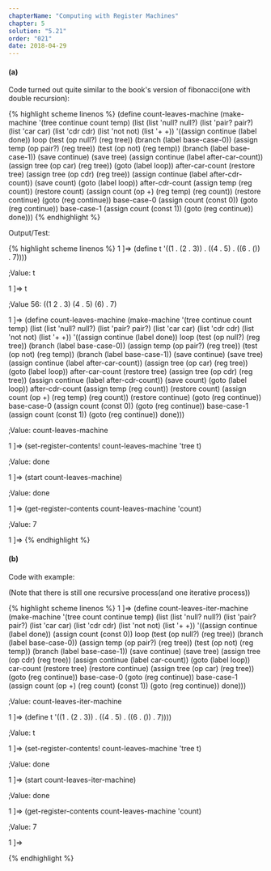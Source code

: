 ```yaml
---
chapterName: "Computing with Register Machines"
chapter: 5
solution: "5.21"
order: "021"
date: 2018-04-29 
---
```


#### (a)

Code turned out quite similar to the book's version of fibonacci(one with double recursion):

{% highlight scheme linenos %}
(define count-leaves-machine
  (make-machine
   '(tree continue count temp)
   (list (list 'null? null?)
		   (list 'pair? pair?)
		   (list 'car car)
		   (list 'cdr cdr)
		   (list 'not not)
		   (list '+ +))
   '((assign continue (label done))
	loop
	 (test (op null?) (reg tree))
	 (branch (label base-case-0))
	 (assign temp (op pair?) (reg tree))
	 (test (op not) (reg temp))
	 (branch (label base-case-1))
	 (save continue)
	 (save tree)
	 (assign continue (label after-car-count))
	 (assign tree (op car) (reg tree))
	 (goto (label loop))
	after-car-count
	 (restore tree)
	 (assign tree (op cdr) (reg tree))
	 (assign continue (label after-cdr-count))
	 (save count)
	 (goto (label loop))
	after-cdr-count
	 (assign temp (reg count))
	 (restore count)
	 (assign count (op +) (reg temp) (reg count))
	 (restore continue)
	 (goto (reg continue))
	base-case-0
	 (assign count (const 0))
	 (goto (reg continue))
	base-case-1
	 (assign count (const 1))
	 (goto (reg continue))
	done)))
{% endhighlight %}

Output/Test:

{% highlight scheme linenos %}
1 ]=> (define t '((1 . (2 . 3)) . ((4 . 5) . ((6 . ()) . 7))))

;Value: t

1 ]=> t

;Value 56: ((1 2 . 3) (4 . 5) (6) . 7)

1 ]=> 
(define count-leaves-machine
  (make-machine
   '(tree continue count temp)
   (list (list 'null? null?)
		   (list 'pair? pair?)
		   (list 'car car)
		   (list 'cdr cdr)
		   (list 'not not)
		   (list '+ +))
   '((assign continue (label done))
	loop
	 (test (op null?) (reg tree))
	 (branch (label base-case-0))
	 (assign temp (op pair?) (reg tree))
	 (test (op not) (reg temp))
	 (branch (label base-case-1))
	 (save continue)
	 (save tree)
	 (assign continue (label after-car-count))
	 (assign tree (op car) (reg tree))
	 (goto (label loop))
	after-car-count
	 (restore tree)
	 (assign tree (op cdr) (reg tree))
	 (assign continue (label after-cdr-count))
	 (save count)
	 (goto (label loop))
	after-cdr-count
	 (assign temp (reg count))
	 (restore count)
	 (assign count (op +) (reg temp) (reg count))
	 (restore continue)
	 (goto (reg continue))
	base-case-0
	 (assign count (const 0))
	 (goto (reg continue))
	base-case-1
	 (assign count (const 1))
	 (goto (reg continue))
	done)))

;Value: count-leaves-machine

1 ]=> (set-register-contents! count-leaves-machine 'tree t)

;Value: done

1 ]=> (start count-leaves-machine)

;Value: done

1 ]=> (get-register-contents count-leaves-machine 'count)

;Value: 7

1 ]=> 
{% endhighlight %}

#### (b)

Code with example:

(Note that there is still one recursive process(and one iterative process))

{% highlight scheme linenos %}
1 ]=> 
(define count-leaves-iter-machine
  (make-machine
   '(tree count continue temp)
   (list (list 'null? null?)
		   (list 'pair? pair?)
		   (list 'car car)
		   (list 'cdr cdr)
		   (list 'not not)
		   (list '+ +))
   '((assign continue (label done))
	 (assign count (const 0))
	loop
	 (test (op null?) (reg tree))
	 (branch (label base-case-0))
	 (assign temp (op pair?) (reg tree))
	 (test (op not) (reg temp))
	 (branch (label base-case-1))
	 (save continue)
	 (save tree)
	 (assign tree (op cdr) (reg tree))
	 (assign continue (label car-count))
	 (goto (label loop))
	car-count
	 (restore tree)
	 (restore continue)
	 (assign tree (op car) (reg tree))
	 (goto (reg continue))
	base-case-0
	 (goto (reg continue))
	base-case-1
	 (assign count (op +) (reg count) (const 1))
	 (goto (reg continue))
	done)))

;Value: count-leaves-iter-machine

1 ]=> (define t '((1 . (2 . 3)) . ((4 . 5) . ((6 . ()) . 7))))

;Value: t

1 ]=> (set-register-contents! count-leaves-machine 'tree t)

;Value: done

1 ]=> (start count-leaves-iter-machine)

;Value: done

1 ]=> (get-register-contents count-leaves-machine 'count)

;Value: 7

1 ]=> 

{% endhighlight %}
